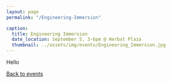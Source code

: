 ```yaml
---
layout: page
permalink: "/Engineering-Immersion"

caption:
  title: Engineering Immersion
  date_location: September 5, 3-6pm @ Herbst Plaza
  thumbnail: ../assets/img/events/Engineering_Immersion.jpg
---
```


Hello

<a href="/events"><u>Back to events</u></a>